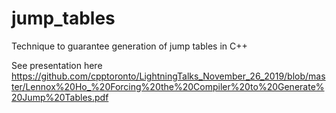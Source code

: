 # jump_tables
Technique to guarantee generation of jump tables in C++

See presentation here https://github.com/cpptoronto/LightningTalks_November_26_2019/blob/master/Lennox%20Ho_%20Forcing%20the%20Compiler%20to%20Generate%20Jump%20Tables.pdf
